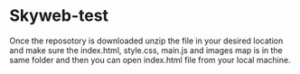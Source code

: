 # Skyweb-test
Once the reposotory is downloaded unzip the file in your desired location and make sure the index.html, style.css, main.js and images map is in the same folder and then you can open index.html file from your local machine.
